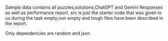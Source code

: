 Sample data contains all puzzles,solutions,ChatGPT and Gemini Responses as well as performance report.
src is just the starter code that was given to us during the task
empty,non empty and tough files have been described in the report.

Only dependencies are random and json
